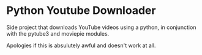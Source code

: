 # Python Youtube Downloader
 Side project that downloads YouTube videos using a python, in conjunction with the pytube3 and moviepie modules.

 Apologies if this is absulutely awful and doesn't work at all.
